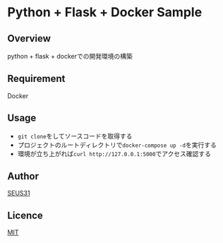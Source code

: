 # Python + Flask + Docker Sample


## Overview

 python + flask + dockerでの開発環境の構築

## Requirement

Docker


## Usage

- `git clone`をしてソースコードを取得する
- プロジェクトのルートディレクトリで`docker-compose up -d`を実行する
- 環境が立ち上がれば`curl http://127.0.0.1:5000`でアクセス確認する


## Author

[SEUS31](https://github.com/seus31)


## Licence

[MIT](https://github.com/tcnksm/tool/blob/master/LICENCE)
